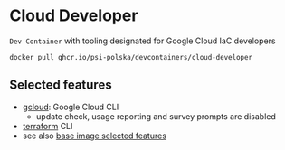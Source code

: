 # Cloud Developer

`Dev Container` with tooling designated for Google Cloud IaC developers

```shell
docker pull ghcr.io/psi-polska/devcontainers/cloud-developer
```

## Selected features

* [gcloud](https://cloud.google.com/sdk/gcloud): Google Cloud CLI
  * update check, usage reporting and survey prompts are disabled 
* [terraform](https://developer.hashicorp.com/terraform/cli) CLI
* see also [base image selected features](../base/README.md#selected-features)
